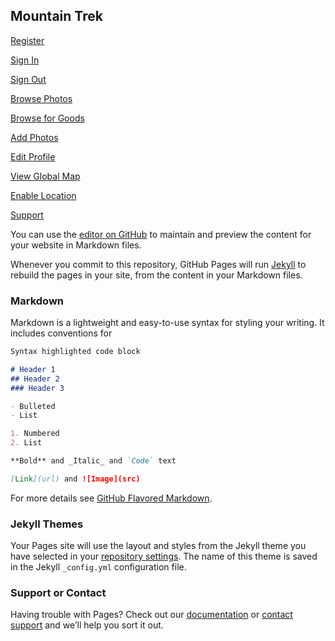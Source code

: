 ## Mountain Trek

[Register](Register.html)

[Sign In](Account-Settings.html)

[Sign Out](Sign-Up.html)

[Browse Photos](Browse-Photos.html)

[Browse for Goods](Browse-Goods.html)

[Add Photos](Add-Photos.html)

[Edit Profile](Edit-Photos.html)

[View Global Map](Global-Map.html)

[Enable Location](Enable-Location.html)

[Support](Support.html)






You can use the [editor on GitHub](https://github.com/pandomonium/Personal-App/edit/gh-pages/index.md) to maintain and preview the content for your website in Markdown files.

Whenever you commit to this repository, GitHub Pages will run [Jekyll](https://jekyllrb.com/) to rebuild the pages in your site, from the content in your Markdown files.

### Markdown

Markdown is a lightweight and easy-to-use syntax for styling your writing. It includes conventions for

```markdown
Syntax highlighted code block

# Header 1
## Header 2
### Header 3

- Bulleted
- List

1. Numbered
2. List

**Bold** and _Italic_ and `Code` text

[Link](url) and ![Image](src)
```

For more details see [GitHub Flavored Markdown](https://guides.github.com/features/mastering-markdown/).

### Jekyll Themes

Your Pages site will use the layout and styles from the Jekyll theme you have selected in your [repository settings](https://github.com/pandomonium/Personal-App/settings). The name of this theme is saved in the Jekyll `_config.yml` configuration file.

### Support or Contact

Having trouble with Pages? Check out our [documentation](https://docs.github.com/categories/github-pages-basics/) or [contact support](https://support.github.com/contact) and we’ll help you sort it out.
